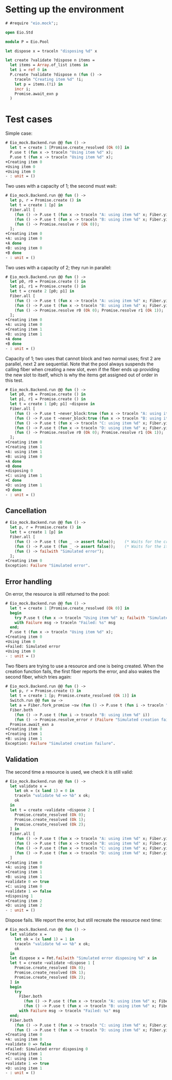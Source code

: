 # Setting up the environment

```ocaml
# #require "eio.mock";;
```

```ocaml
open Eio.Std

module P = Eio.Pool

let dispose x = traceln "disposing %d" x

let create ?validate ?dispose n items =
  let items = Array.of_list items in
  let i = ref 0 in
  P.create ?validate ?dispose n (fun () -> 
    traceln "Creating item %d" !i;
    let p = items.(!i) in
    incr i;
    Promise.await_exn p
  )
```

# Test cases

Simple case:

```ocaml
# Eio_mock.Backend.run @@ fun () ->
  let t = create 1 [Promise.create_resolved (Ok 0)] in
  P.use t (fun x -> traceln "Using item %d" x);
  P.use t (fun x -> traceln "Using item %d" x);
+Creating item 0
+Using item 0
+Using item 0
- : unit = ()
```

Two uses with a capacity of 1; the second must wait:

```ocaml
# Eio_mock.Backend.run @@ fun () ->
  let p, r = Promise.create () in
  let t = create 1 [p] in
  Fiber.all [
    (fun () -> P.use t (fun x -> traceln "A: using item %d" x; Fiber.yield (); traceln "A done"));
    (fun () -> P.use t (fun x -> traceln "B: using item %d" x; Fiber.yield (); traceln "B done"));
    (fun () -> Promise.resolve r (Ok 0));
  ];
+Creating item 0
+A: using item 0
+A done
+B: using item 0
+B done
- : unit = ()
```

Two uses with a capacity of 2; they run in parallel:

```ocaml
# Eio_mock.Backend.run @@ fun () ->
  let p0, r0 = Promise.create () in
  let p1, r1 = Promise.create () in
  let t = create 2 [p0; p1] in
  Fiber.all [
    (fun () -> P.use t (fun x -> traceln "A: using item %d" x; Fiber.yield (); traceln "A done"));
    (fun () -> P.use t (fun x -> traceln "B: using item %d" x; Fiber.yield (); traceln "B done"));
    (fun () -> Promise.resolve r0 (Ok 0); Promise.resolve r1 (Ok 1));
  ];
+Creating item 0
+A: using item 0
+Creating item 1
+B: using item 1
+A done
+B done
- : unit = ()
```

Capacity of 1; two uses that cannot block and two normal uses; first 2 are parallel, next 2 are sequential.
Note that the pool always suspends the calling fiber when creating a new slot,
even if the fiber ends up providing the new slot to itself,
which is why the items get assigned out of order in this test.

```ocaml
# Eio_mock.Backend.run @@ fun () ->
  let p0, r0 = Promise.create () in
  let p1, r1 = Promise.create () in
  let t = create 1 [p0; p1] ~dispose in
  Fiber.all [
    (fun () -> P.use t ~never_block:true (fun x -> traceln "A: using item %d" x; Fiber.yield (); traceln "A done"));
    (fun () -> P.use t ~never_block:true (fun x -> traceln "B: using item %d" x; Fiber.yield (); traceln "B done"));
    (fun () -> P.use t (fun x -> traceln "C: using item %d" x; Fiber.yield (); traceln "C done"));
    (fun () -> P.use t (fun x -> traceln "D: using item %d" x; Fiber.yield (); traceln "D done"));
    (fun () -> Promise.resolve r0 (Ok 0); Promise.resolve r1 (Ok 1));
  ];
+Creating item 0
+Creating item 1
+A: using item 1
+B: using item 0
+A done
+B done
+disposing 0
+C: using item 1
+C done
+D: using item 1
+D done
- : unit = ()
```

## Cancellation

```ocaml
# Eio_mock.Backend.run @@ fun () ->
  let p, r = Promise.create () in
  let t = create 1 [p] in
  Fiber.all [
    (fun () -> P.use t (fun _ -> assert false));    (* Waits for the creation to finish *)
    (fun () -> P.use t (fun _ -> assert false));    (* Waits for the item to be returned *)
    (fun () -> failwith "Simulated error");
  ];
+Creating item 0
Exception: Failure "Simulated error".
```

## Error handling

On error, the resource is still returned to the pool:

```ocaml
# Eio_mock.Backend.run @@ fun () ->
  let t = create 1 [Promise.create_resolved (Ok 0)] in
  begin
    try P.use t (fun x -> traceln "Using item %d" x; failwith "Simulated error")
    with Failure msg -> traceln "Failed: %s" msg
  end;
  P.use t (fun x -> traceln "Using item %d" x);
+Creating item 0
+Using item 0
+Failed: Simulated error
+Using item 0
- : unit = ()
```

Two fibers are trying to use a resource and one is being created.
When the creation function fails, the first fiber reports the error,
and also wakes the second fiber, which tries again:

```ocaml
# Eio_mock.Backend.run @@ fun () ->
  let p, r = Promise.create () in
  let t = create 1 [p; Promise.create_resolved (Ok 1)] in
  Switch.run @@ fun sw ->
  let a = Fiber.fork_promise ~sw (fun () -> P.use t (fun i -> traceln "A: using item %d" i)) in
  Fiber.both
    (fun () -> P.use t (fun i -> traceln "B: using item %d" i))
    (fun () -> Promise.resolve_error r (Failure "Simulated creation failure"));
  Promise.await_exn a
+Creating item 0
+Creating item 1
+B: using item 1
Exception: Failure "Simulated creation failure".
```

## Validation

The second time a resource is used, we check it is still valid:

```ocaml
# Eio_mock.Backend.run @@ fun () ->
  let validate x =
    let ok = (x land 1) = 0 in
    traceln "validate %d => %b" x ok;
    ok
  in
  let t = create ~validate ~dispose 2 [
    Promise.create_resolved (Ok 0);
    Promise.create_resolved (Ok 1);
    Promise.create_resolved (Ok 2);
  ] in
  Fiber.all [
    (fun () -> P.use t (fun x -> traceln "A: using item %d" x; Fiber.yield ()));
    (fun () -> P.use t (fun x -> traceln "B: using item %d" x; Fiber.yield ()));
    (fun () -> P.use t (fun x -> traceln "C: using item %d" x; Fiber.yield ()));
    (fun () -> P.use t (fun x -> traceln "D: using item %d" x; Fiber.yield ()));
  ]
+Creating item 0
+A: using item 0
+Creating item 1
+B: using item 1
+validate 0 => true
+C: using item 0
+validate 1 => false
+disposing 1
+Creating item 2
+D: using item 2
- : unit = ()
```

Dispose fails. We report the error, but still recreate the resource next time:

```ocaml
# Eio_mock.Backend.run @@ fun () ->
  let validate x =
    let ok = (x land 1) = 1 in
    traceln "validate %d => %b" x ok;
    ok
  in
  let dispose x = Fmt.failwith "Simulated error disposing %d" x in
  let t = create ~validate ~dispose 1 [
    Promise.create_resolved (Ok 0);
    Promise.create_resolved (Ok 1);
    Promise.create_resolved (Ok 2);
  ] in
  begin
    try
      Fiber.both
        (fun () -> P.use t (fun x -> traceln "A: using item %d" x; Fiber.yield ()))
        (fun () -> P.use t (fun x -> traceln "B: using item %d" x; Fiber.yield ()))
      with Failure msg -> traceln "Failed: %s" msg
  end;
  Fiber.both
    (fun () -> P.use t (fun x -> traceln "C: using item %d" x; Fiber.yield ()))
    (fun () -> P.use t (fun x -> traceln "D: using item %d" x; Fiber.yield ()))
+Creating item 0
+A: using item 0
+validate 0 => false
+Failed: Simulated error disposing 0
+Creating item 1
+C: using item 1
+validate 1 => true
+D: using item 1
- : unit = ()
```
